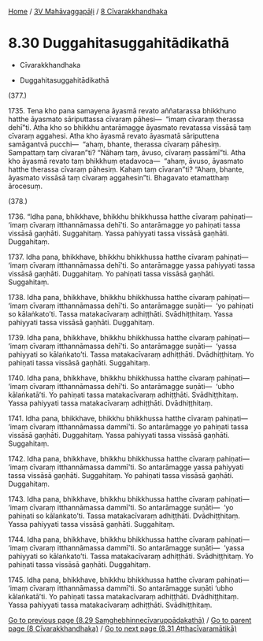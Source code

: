 
[Home](/) / [3V Mahāvaggapāḷi](../../3V.md) / [8 Cīvarakkhandhaka](../8.md)

# 8.30 Duggahitasuggahitādikathā

* Cīvarakkhandhaka

* Duggahitasuggahitādikathā

(377.)

1735\. Tena kho pana samayena āyasmā revato aññatarassa bhikkhuno hatthe āyasmato sāriputtassa cīvaraṃ pāhesi—  “imaṃ cīvaraṃ therassa dehī”ti. Atha kho so bhikkhu antarāmagge āyasmato revatassa vissāsā taṃ cīvaraṃ aggahesi. Atha kho āyasmā revato āyasmatā sāriputtena samāgantvā pucchi—  “ahaṃ, bhante, therassa cīvaraṃ pāhesiṃ. Sampattaṃ taṃ cīvaran”ti? “Nāhaṃ taṃ, āvuso, cīvaraṃ passāmī”ti. Atha kho āyasmā revato taṃ bhikkhuṃ etadavoca—  “ahaṃ, āvuso, āyasmato hatthe therassa cīvaraṃ pāhesiṃ. Kahaṃ taṃ cīvaran”ti? “Ahaṃ, bhante, āyasmato vissāsā taṃ cīvaraṃ aggahesin”ti. Bhagavato etamatthaṃ ārocesuṃ.

(378.)

1736\. “Idha pana, bhikkhave, bhikkhu bhikkhussa hatthe cīvaraṃ pahiṇati—  ‘imaṃ cīvaraṃ itthannāmassa dehī’ti. So antarāmagge yo pahiṇati tassa vissāsā gaṇhāti. Suggahitaṃ. Yassa pahiyyati tassa vissāsā gaṇhāti. Duggahitaṃ.

1737\. Idha pana, bhikkhave, bhikkhu bhikkhussa hatthe cīvaraṃ pahiṇati—  ‘imaṃ cīvaraṃ itthannāmassa dehī’ti. So antarāmagge yassa pahiyyati tassa vissāsā gaṇhāti. Duggahitaṃ. Yo pahiṇati tassa vissāsā gaṇhāti. Suggahitaṃ.

1738\. Idha pana, bhikkhave, bhikkhu bhikkhussa hatthe cīvaraṃ pahiṇati—  ‘imaṃ cīvaraṃ itthannāmassa dehī’ti. So antarāmagge suṇāti—  ‘yo pahiṇati so kālaṅkato’ti. Tassa matakacīvaraṃ adhiṭṭhāti. Svādhiṭṭhitaṃ. Yassa pahiyyati tassa vissāsā gaṇhāti. Duggahitaṃ.

1739\. Idha pana, bhikkhave, bhikkhu bhikkhussa hatthe cīvaraṃ pahiṇati—  ‘imaṃ cīvaraṃ itthannāmassa dehī’ti. So antarāmagge suṇāti—  ‘yassa pahiyyati so kālaṅkato’ti. Tassa matakacīvaraṃ adhiṭṭhāti. Dvādhiṭṭhitaṃ. Yo pahiṇati tassa vissāsā gaṇhāti. Suggahitaṃ.

1740\. Idha pana, bhikkhave, bhikkhu bhikkhussa hatthe cīvaraṃ pahiṇati—  ‘imaṃ cīvaraṃ itthannāmassa dehī’ti. So antarāmagge suṇāti—  ‘ubho kālaṅkatā’ti. Yo pahiṇati tassa matakacīvaraṃ adhiṭṭhāti. Svādhiṭṭhitaṃ. Yassa pahiyyati tassa matakacīvaraṃ adhiṭṭhāti. Dvādhiṭṭhitaṃ.

1741\. Idha pana, bhikkhave, bhikkhu bhikkhussa hatthe cīvaraṃ pahiṇati—  ‘imaṃ cīvaraṃ itthannāmassa dammī’ti. So antarāmagge yo pahiṇati tassa vissāsā gaṇhāti. Duggahitaṃ. Yassa pahiyyati tassa vissāsā gaṇhāti. Suggahitaṃ.

1742\. Idha pana, bhikkhave, bhikkhu bhikkhussa hatthe cīvaraṃ pahiṇati—  ‘imaṃ cīvaraṃ itthannāmassa dammī’ti. So antarāmagge yassa pahiyyati tassa vissāsā gaṇhāti. Suggahitaṃ. Yo pahiṇati tassa vissāsā gaṇhāti. Duggahitaṃ.

1743\. Idha pana, bhikkhave, bhikkhu bhikkhussa hatthe cīvaraṃ pahiṇati—  ‘imaṃ cīvaraṃ itthannāmassa dammī’ti. So antarāmagge suṇāti—  ‘yo pahiṇati so kālaṅkato’ti. Tassa matakacīvaraṃ adhiṭṭhāti. Dvādhiṭṭhitaṃ. Yassa pahiyyati tassa vissāsā gaṇhāti. Suggahitaṃ.

1744\. Idha pana, bhikkhave, bhikkhu bhikkhussa hatthe cīvaraṃ pahiṇati—  ‘imaṃ cīvaraṃ itthannāmassa dammī’ti. So antarāmagge suṇāti—  ‘yassa pahiyyati so kālaṅkato’ti. Tassa matakacīvaraṃ adhiṭṭhāti. Svādhiṭṭhitaṃ. Yo pahiṇati tassa vissāsā gaṇhāti. Duggahitaṃ.

1745\. Idha pana, bhikkhave, bhikkhu bhikkhussa hatthe cīvaraṃ pahiṇati—  ‘imaṃ cīvaraṃ itthannāmassa dammī’ti. So antarāmagge suṇāti ‘ubho kālaṅkatā’ti. Yo pahiṇati tassa matakacīvaraṃ adhiṭṭhāti. Dvādhiṭṭhitaṃ. Yassa pahiyyati tassa matakacīvaraṃ adhiṭṭhāti. Svādhiṭṭhitaṃ.

[Go to previous page (8.29 Saṃghebhinnecīvaruppādakathā)](8.29.md) / [Go to parent page (8 Cīvarakkhandhaka)](../8.md) / [Go to next page (8.31 Aṭṭhacīvaramātikā)](8.31.md)


